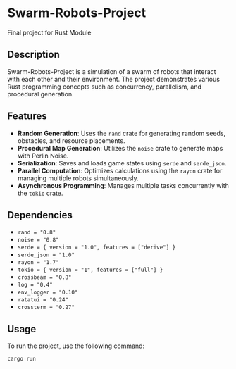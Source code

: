 # Swarm-Robots-Project

Final project for Rust Module

## Description

Swarm-Robots-Project is a simulation of a swarm of robots that interact with each other and their environment. The project demonstrates various Rust programming concepts such as concurrency, parallelism, and procedural generation.

## Features

- **Random Generation**: Uses the `rand` crate for generating random seeds, obstacles, and resource placements.
- **Procedural Map Generation**: Utilizes the `noise` crate to generate maps with Perlin Noise.
- **Serialization**: Saves and loads game states using `serde` and `serde_json`.
- **Parallel Computation**: Optimizes calculations using the `rayon` crate for managing multiple robots simultaneously.
- **Asynchronous Programming**: Manages multiple tasks concurrently with the `tokio` crate.

## Dependencies

- `rand = "0.8"`
- `noise = "0.8"`
- `serde = { version = "1.0", features = ["derive"] }`
- `serde_json = "1.0"`
- `rayon = "1.7"`
- `tokio = { version = "1", features = ["full"] }`
- `crossbeam = "0.8"`
- `log = "0.4"`
- `env_logger = "0.10"`
- `ratatui = "0.24"`
- `crossterm = "0.27"`

## Usage

To run the project, use the following command:

```sh
cargo run